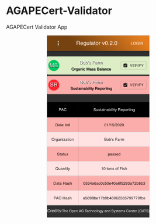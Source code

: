 # AGAPECert-Validator
AGAPECert Validator App


<p align="center">
  <img height="500" src="https://raw.githubusercontent.com/trellisfw/trellisfw-regulator/master/assets/images/regulator.png">
</p>
